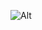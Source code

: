 ![Alt](https://repobeats.axiom.co/api/embed/f1e5fc40c4872551835eb5e7c2e4b7674626bbd9.svg "Repobeats analytics image")
